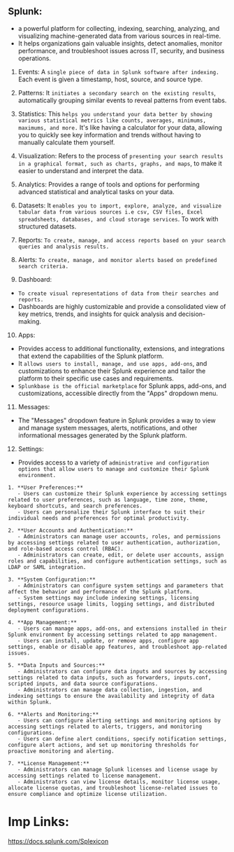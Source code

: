 ## Splunk:
- a powerful platform for collecting, indexing, searching, analyzing, and visualizing machine-generated data from various sources in real-time.
- It helps organizations gain valuable insights, detect anomalies, monitor performance, and troubleshoot issues across IT, security, and business operations.


1. Events: A `single piece of data in Splunk software after indexing.` Each event is given a timestamp, host, source, and source type.
2. Patterns: It `initiates a secondary search on the existing results`, automatically grouping similar events to reveal patterns from event tabs.
3. Statistics: This `helps you understand your data better by showing various statistical metrics like counts, averages, minimums, maximums, and more.` It's like having a calculator for your data, allowing you to quickly see key information and trends without having to manually calculate them yourself.
4. Visualization: Refers to the process of `presenting your search results in a graphical format, such as charts, graphs, and maps`, to make it easier to understand and interpret the data.


5. Analytics: Provides a range of tools and options for performing advanced statistical and analytical tasks on your data.
6. Datasets: It `enables you to import, explore, analyze, and visualize tabular data from various sources i.e csv, CSV files, Excel spreadsheets, databases, and cloud storage services`. To work with structured datasets. 
7. Reports: `To create, manage, and access reports based on your search queries and analysis results.`
8. Alerts: `To create, manage, and monitor alerts based on predefined search criteria.`

9. Dashboard:
- `To create visual representations of data from their searches and reports.`
- Dashboards are highly customizable and provide a consolidated view of key metrics, trends, and insights for quick analysis and decision-making.

10. Apps:
- Provides access to additional functionality, extensions, and integrations that extend the capabilities of the Splunk platform.
- It `allows users to install, manage, and use apps, add-ons`, and customizations to enhance their Splunk experience and tailor the platform to their specific use cases and requirements.
- `Splunkbase is the official marketplace` for Splunk apps, add-ons, and customizations, accessible directly from the "Apps" dropdown menu.

11. Messages:
- The "Messages" dropdown feature in Splunk provides a way to view and manage system messages, alerts, notifications, and other informational messages generated by the Splunk platform.

12. Settings:
- Provides access to a variety of `administrative and configuration options that allow users to manage and customize their Splunk environment.`
```
1. **User Preferences:**
   - Users can customize their Splunk experience by accessing settings related to user preferences, such as language, time zone, theme, keyboard shortcuts, and search preferences.
   - Users can personalize their Splunk interface to suit their individual needs and preferences for optimal productivity.

2. **User Accounts and Authentication:**
   - Administrators can manage user accounts, roles, and permissions by accessing settings related to user authentication, authorization, and role-based access control (RBAC).
   - Administrators can create, edit, or delete user accounts, assign roles and capabilities, and configure authentication settings, such as LDAP or SAML integration.

3. **System Configuration:**
   - Administrators can configure system settings and parameters that affect the behavior and performance of the Splunk platform.
   - System settings may include indexing settings, licensing settings, resource usage limits, logging settings, and distributed deployment configurations.

4. **App Management:**
   - Users can manage apps, add-ons, and extensions installed in their Splunk environment by accessing settings related to app management.
   - Users can install, update, or remove apps, configure app settings, enable or disable app features, and troubleshoot app-related issues.

5. **Data Inputs and Sources:**
   - Administrators can configure data inputs and sources by accessing settings related to data inputs, such as forwarders, inputs.conf, scripted inputs, and data source configurations.
   - Administrators can manage data collection, ingestion, and indexing settings to ensure the availability and integrity of data within Splunk.

6. **Alerts and Monitoring:**
   - Users can configure alerting settings and monitoring options by accessing settings related to alerts, triggers, and monitoring configurations.
   - Users can define alert conditions, specify notification settings, configure alert actions, and set up monitoring thresholds for proactive monitoring and alerting.

7. **License Management:**
   - Administrators can manage Splunk licenses and license usage by accessing settings related to license management.
   - Administrators can view license details, monitor license usage, allocate license quotas, and troubleshoot license-related issues to ensure compliance and optimize license utilization.
```



# Imp Links:
https://docs.splunk.com/Splexicon



